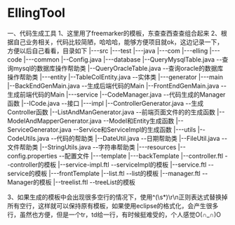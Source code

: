 # EllingTool
一、代码生成工具
1、这里用了freemarker的模板，东查查西查查组合起来
2、根据自己业务相关，代码比较简陋，哈哈哈，能够方便项目就ok，这边记录一下，方便以后自己看看，目录如下
|---src
  |---test
   |---java
    |---com
     |---elling
      |---code
       |---common
        |--Config.java
        |---database
         |--QueryMysqlTable.java		--查询mysql的数据库操作帮助类
         |--QueryOracleTable.java		--查询oracle的数据库操作帮助类
        |---entity
         |--TableColEntity.java			--实体类
       |---generator
        |---main
         |--BackEndGenMain.java			--生成后端代码的Main
         |--FrontEndGenMain.java		--生成前端代码的Main
        |---service
         |--CodeManager.java			--代码生成的Manager函数
         |--ICode.java					--接口
         |---impl
          |--ControllerGenerator.java		--生成Controller函数
          |--ListAndManGenerator.java		--前端页面文件的的生成函数
          |--ModelAndMapperGenerator.java	--Model和Entity生成函数
          |--ServiceGenerator.java			--Service和ServiceImpl的生成函数
       |---utils
        |--CodeUtils.java		--代码的帮助类
        |--DateUtil.java		--日期帮助类
        |--FileUtil.java		--文件帮助类
        |--StringUtils.java		--字符串帮助类
   |---resources
    |--config.properties		--配置文件
    |---template
     |---backTemplate
      |--controller.ftl			--controller的模板
      |--service-impl.ftl		--serviceImpl的模板
      |--service.ftl			--service的模板
     |---frontTemplate
      |--list.ftl				--list的模板
      |--manager.ftl			--Manager的模板
      |--treelist.ftl			--treeList的模板
      
3、如果生成的模板中会出现很多空行的情况下，使用^(\s*)\r\n正则表达式替换掉所有空行，这样就可以保持原有模板，如果使用eclipse的格式化，会产生很多行，虽然也方便，但是一个tr，td给一行，有时候挺难受的，个人感觉O(∩_∩)O    